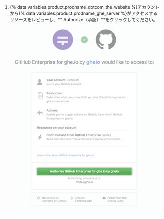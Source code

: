 1. {% data variables.product.prodname_dotcom_the_website %}アカウントから{% data variables.product.prodname_ghe_server %}がアクセスするリソースをレビューし、** Authorize（承認）**をクリックしてください。 ![GitHub Enterprise ServerとGitHub.com間の接続の承認](/assets/images/help/settings/authorize-ghe-to-connect-to-dotcom.png)
